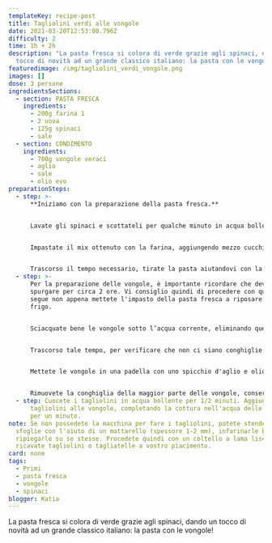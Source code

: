 ```yaml
---
templateKey: recipe-post
title: Tagliolini verdi alle vongole
date: 2021-03-20T12:53:08.796Z
difficulty: 2
time: 1h + 2h
description: "La pasta fresca si colora di verde grazie agli spinaci, dando un
  tocco di novità ad un grande classico italiano: la pasta con le vongole!"
featuredimage: /img/tagliolini_verdi_vongole.png
images: []
dose: 3 persone
ingredientsSections:
  - section: PASTA FRESCA
    ingredients:
      - 200g farina 1
      - 2 uova
      - 125g spinaci
      - sale
  - section: CONDIMENTO
    ingredients:
      - 700g vongole veraci
      - aglio
      - sale
      - olio evo
preparationSteps:
  - step: >-
      **Iniziamo con la preparazione della pasta fresca.**


      Lavate gli spinaci e scottateli per qualche minuto in acqua bollente. Dopo averli fatti raffreddare, strizzateli e frullateli con le uova.


      Impastate il mix ottenuto con la farina, aggiungendo mezzo cucchiaino di sale. Fate una palla, avvolgetela con della pellicola e fate riposare in frigo per un'ora.


      Trascorso il tempo necessario, tirate la pasta aiutandovi con la macchina per fare la pasta fresca, aggiungendo farina ad ogni passaggio se troppo morbida o appiccicosa. Ricavate quindi dei tagliolini.
  - step: >-
      Per la preparazione delle vongole, è importante ricordare che devono
      spurgare per circa 2 ore. Vi consiglio quindi di procedere con quanto
      segue non appena mettete l'impasto della pasta fresca a riposare in
      frigo. 


      Sciacquate bene le vongole sotto l’acqua corrente, eliminando quelle già aperte. Mettetele poi a mollo in acqua fredda e aggiungete un pugno di sale grosso. Lasciatele spurgare per circa 2 ore.


      Trascorso tale tempo, per verificare che non ci siano conghiglie piene di sabbia, sbattete una per una su un piano: le vongole piene di sabbia si apriranno subito e andranno buttate.


      Mettete le vongole in una padella con uno spicchio d'aglio e olio evo e coprite con un coperchio: le vongole si apriranno in pochi minuti.


      Rimuovete la conghiglia della maggior parte delle vongole, conservandone solo i frutti di mare. Tenete da parte solo alcuni molluschi interi per decorare il piatto finale.
  - step: Cuocete i tagliolini in acqua bollente per 1/2 minuti. Aggiungete quindi i
      tagliolini alle vongole, completando la cottura nell'acqua delle stesse
      per un minuto.
note: Se non possedete la macchina per fare i tagliolini, potete stendere delle
  sfoglie con l'aiuto di un mattarello (spessore 1-2 mm), infarinarle bene e
  ripiegarle su se stesse. Procedete quindi con un coltello a lama liscia e
  ricavate tagliolini o tagliatelle a vostro piacimento.
card: none
tags:
  - Primi
  - pasta fresca
  - vongole
  - spinaci
blogger: Katia
---
```

La pasta fresca si colora di verde grazie agli spinaci, dando un tocco di novità ad un grande classico italiano: la pasta con le vongole!
